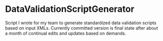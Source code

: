 # DataValidationScriptGenerator
Script I wrote for my team to generate standardized data validation scripts based on input XMLs. Currently committed version is final state after about a month of continual edits and updates based on demands.
